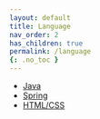 ```yaml
---
layout: default
title: Language
nav_order: 2
has_children: true
permalink: /language
{: .no_toc }
---
```


* [Java](/java)
* [Spring](/spring)
* [HTML/CSS](/html)

